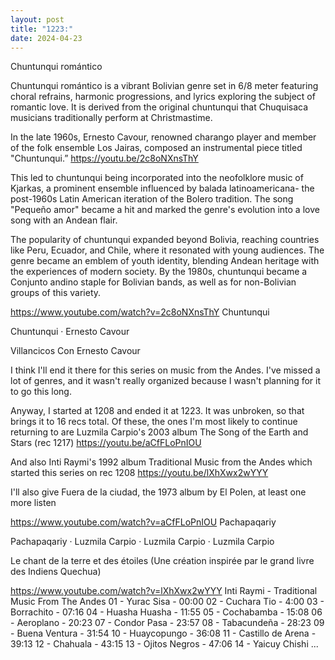 ```yaml
---
layout: post
title: "1223:"
date: 2024-04-23
---
```


Chuntunqui romántico

Chuntunqui romántico is a vibrant Bolivian genre set in 6/8 meter featuring choral refrains, harmonic progressions, and lyrics exploring the subject of romantic love. It is derived from the original chuntunqui that Chuquisaca musicians traditionally perform at Christmastime.

In the late 1960s, Ernesto Cavour, renowned charango player and member of the folk ensemble Los Jairas, composed an instrumental piece titled "Chuntunqui.” 
https://youtu.be/2c8oNXnsThY

This led to chuntunqui being incorporated into the neofolklore music of Kjarkas, a prominent ensemble influenced by balada latinoamericana- the post-1960s Latin American iteration of the Bolero tradition. The song "Pequeño amor" became a hit and marked the genre's evolution into a love song with an Andean flair.

The popularity of chuntunqui expanded beyond Bolivia, reaching countries like Peru, Ecuador, and Chile, where it resonated with young audiences. The genre became an emblem of youth identity, blending Andean heritage with the experiences of modern society. By the 1980s, chuntunqui became a Conjunto andino staple for Bolivian bands, as well as for non-Bolivian groups of this variety.

https://www.youtube.com/watch?v=2c8oNXnsThY
Chuntunqui

Chuntunqui · Ernesto Cavour

Villancicos Con Ernesto Cavour





I think I'll end it there for this series on music from the Andes. I've missed a lot of genres, and it wasn't really organized because I wasn't planning for it to go this long.

Anyway, I started at 1208 and ended it at 1223. It was unbroken, so that brings it to 16 recs total. Of these, the ones I'm most likely to continue returning to are Luzmila Carpio's 2003 album The Song of the Earth and Stars (rec 1217)
https://youtu.be/aCfFLoPnIOU

And also Inti Raymi's 1992 album Traditional Music from the Andes which started this series on rec 1208
https://youtu.be/lXhXwx2wYYY


I'll also give Fuera de la ciudad, the 1973 album by El Polen, at least one more listen

https://www.youtube.com/watch?v=aCfFLoPnIOU
Pachapaqariy

Pachapaqariy · Luzmila Carpio · Luzmila Carpio · Luzmila Carpio

Le chant de la terre et des étoiles (Une création inspirée par le grand livre des Indiens Quechua)




https://www.youtube.com/watch?v=lXhXwx2wYYY
Inti Raymi - Traditional Music From The Andes
01 - Yurac Sisa - 00:00
02 - Cuchara Tio - 4:00
03 - Borrachito - 07:16
04 - Huasha Huasha - 11:55
05 - Cochabamba - 15:08
06 - Aeroplano - 20:23
07 - Condor Pasa - 23:57
08 - Tabacundeña - 28:23
09 - Buena Ventura - 31:54
10 - Huaycopungo - 36:08
11 - Castillo de Arena - 39:13
12 - Chahuala - 43:15
13 - Ojitos Negros - 47:06
14 - Yaicuy Chishi ...
